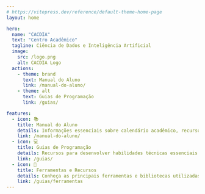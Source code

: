 ```yaml
---
# https://vitepress.dev/reference/default-theme-home-page
layout: home

hero:
  name: "CACDIA"
  text: "Centro Acadêmico"
  tagline: Ciência de Dados e Inteligência Artificial
  image:
    src: /logo.png
    alt: CACDIA Logo
  actions:
    - theme: brand
      text: Manual do Aluno
      link: /manual-do-aluno/
    - theme: alt
      text: Guias de Programação
      link: /guias/

features:
  - icon: 📚
    title: Manual do Aluno
    details: Informações essenciais sobre calendário acadêmico, recursos disponíveis e direitos dos alunos.
    link: /manual-do-aluno/
  - icon: 💻
    title: Guias de Programação
    details: Recursos para desenvolver habilidades técnicas essenciais para Ciência de Dados e IA.
    link: /guias/
  - icon: 🔧
    title: Ferramentas e Recursos
    details: Conheça as principais ferramentas e bibliotecas utilizadas na área de Ciência de Dados e IA em 2025.
    link: /guias/ferramentas
---
```


